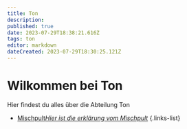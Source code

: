 ```yaml
---
title: Ton
description: 
published: true
date: 2023-07-29T18:38:21.616Z
tags: ton
editor: markdown
dateCreated: 2023-07-29T18:30:25.121Z
---
```


# Wilkommen bei Ton
Hier findest du alles über die Abteilung Ton

- [Mischpult*Hier ist die erklärung vom Mischpult*](/ton/mischpult)
{.links-list}